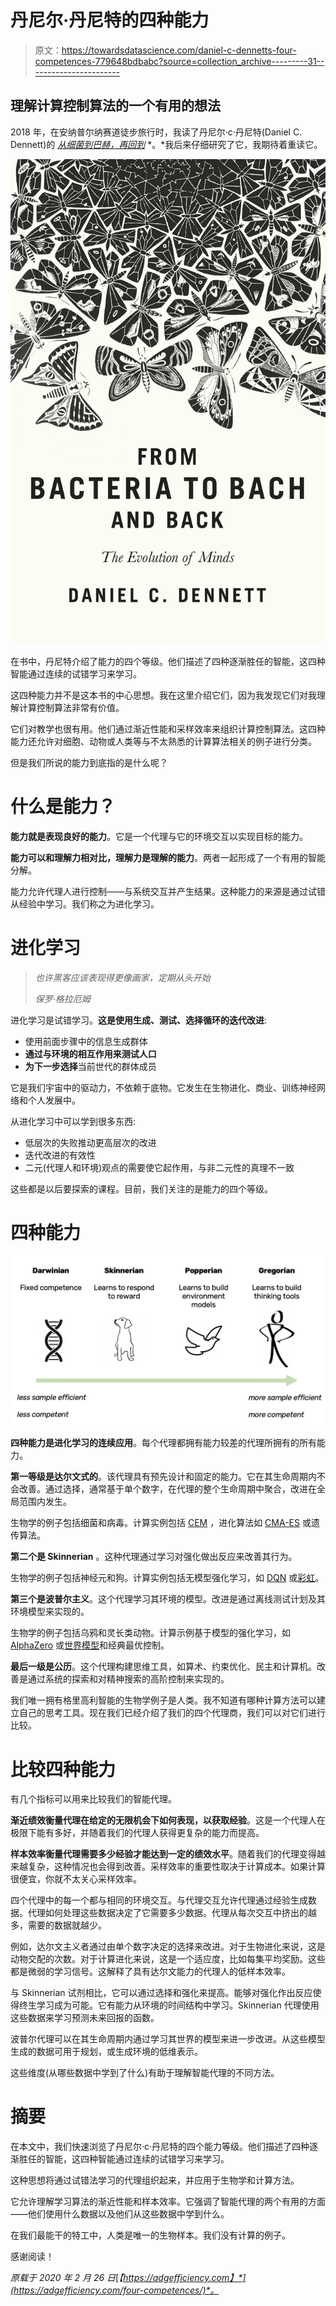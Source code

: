 # 丹尼尔·丹尼特的四种能力

> 原文：<https://towardsdatascience.com/daniel-c-dennetts-four-competences-779648bdbabc?source=collection_archive---------31----------------------->

## 理解计算控制算法的一个有用的想法

2018 年，在安纳普尔纳赛道徒步旅行时，我读了丹尼尔·c·丹尼特(Daniel C. Dennett)的 [*从细菌到巴赫，再回到*](https://en.wikipedia.org/wiki/From_Bacteria_to_Bach_and_Back) *。*我后来仔细研究了它，我期待着重读它。

![](img/d9d378012c22b31375db05977380e20d.png)

在书中，丹尼特介绍了能力的四个等级。他们描述了四种逐渐胜任的智能，这四种智能通过连续的试错学习来学习。

这四种能力并不是这本书的中心思想。我在这里介绍它们，因为我发现它们对我理解计算控制算法非常有价值。

它们对教学也很有用。他们通过渐近性能和采样效率来组织计算控制算法。这四种能力还允许对细胞、动物或人类等与不太熟悉的计算算法相关的例子进行分类。

但是我们所说的能力到底指的是什么呢？

# 什么是能力？

**能力就是表现良好的能力**。它是一个代理与它的环境交互以实现目标的能力。

**能力可以和理解力相对比，理解力是理解的能力**。两者一起形成了一个有用的智能分解。

能力允许代理人进行控制——与系统交互并产生结果。这种能力的来源是通过试错从经验中学习。我们称之为进化学习。

# 进化学习

> *也许黑客应该表现得更像画家，定期从头开始*
> 
> *保罗·格拉厄姆*

进化学习是试错学习。**这是使用生成、测试、选择循环的迭代改进**:

*   使用前面步骤中的信息生成群体
*   **通过与环境的相互作用来测试人口**
*   **为下一步选择**当前世代的群体成员

它是我们宇宙中的驱动力，不依赖于底物。它发生在生物进化、商业、训练神经网络和个人发展中。

从进化学习中可以学到很多东西:

*   低层次的失败推动更高层次的改进
*   迭代改进的有效性
*   二元(代理人和环境)观点的需要使它起作用，与非二元性的真理不一致

这些都是以后要探索的课程。目前，我们关注的是能力的四个等级。

# 四种能力

![](img/f3e8d4241ff591b2bb59a527780ec674.png)

**四种能力是进化学习的连续应用**。每个代理都拥有能力较差的代理所拥有的所有能力。

**第一等级是达尔文式的**。该代理具有预先设计和固定的能力。它在其生命周期内不会改善。通过选择，通常基于单个数字，在代理的整个生命周期中聚合，改进在全局范围内发生。

生物学的例子包括细菌和病毒。计算实例包括 [CEM](https://en.wikipedia.org/wiki/Cross-entropy_method) ，进化算法如 [CMA-ES](https://en.wikipedia.org/wiki/CMA-ES) 或遗传算法。

**第二个是 Skinnerian** 。这种代理通过学习对强化做出反应来改善其行为。

生物学的例子包括神经元和狗。计算实例包括无模型强化学习，如 [DQN](https://en.wikipedia.org/wiki/Q-learning#Deep_Q-learning) 或[彩虹](https://arxiv.org/abs/1710.02298)。

**第三个是波普尔主义**。这个代理学习其环境的模型。改进是通过离线测试计划及其环境模型来实现的。

生物学的例子包括乌鸦和灵长类动物。计算示例基于模型的强化学习，如 [AlphaZero](https://en.wikipedia.org/wiki/AlphaZero) 或[世界模型](https://worldmodels.github.io/)和经典最优控制。

**最后一级是公历**。这个代理构建思维工具，如算术、约束优化、民主和计算机。改善是通过系统的探索和对精神搜索的高阶控制来实现的。

我们唯一拥有格里高利智能的生物学例子是人类。我不知道有哪种计算方法可以建立自己的思考工具。现在我们已经介绍了我们的四个代理商，我们可以对它们进行比较。

# 比较四种能力

有几个指标可以用来比较我们的智能代理。

**渐近绩效衡量代理在给定的无限机会下如何表现，以获取经验**。这是一个代理人在极限下能有多好，并随着我们的代理人获得更复杂的能力而提高。

**样本效率衡量代理需要多少经验才能达到一定的绩效水平**。随着我们的代理变得越来越复杂，这种情况也会得到改善。采样效率的重要性取决于计算成本。如果计算很便宜，你就不太关心采样效率。

四个代理中的每一个都与相同的环境交互。与代理交互允许代理通过经验生成数据。代理如何处理这些数据决定了它需要多少数据。代理从每次交互中挤出的越多，需要的数据就越少。

例如，达尔文主义者通过由单个数字决定的选择来改进。对于生物进化来说，这是动物交配的次数。对于计算进化来说，这是一个适应度，比如每集平均奖励。这些都是微弱的学习信号。这解释了具有达尔文能力的代理人的低样本效率。

与 Skinnerian 试剂相比，它可以通过选择和强化来提高。能够对强化作出反应使得终生学习成为可能。它有能力从环境的时间结构中学习。Skinnerian 代理使用这些数据来学习预测未来回报的函数。

波普尔代理可以在其生命周期内通过学习其世界的模型来进一步改进。从这些模型生成的数据可用于规划，或生成环境的低维表示。

这些维度(从哪些数据中学到了什么)有助于理解智能代理的不同方法。

# 摘要

在本文中，我们快速浏览了丹尼尔·c·丹尼特的四个能力等级。他们描述了四种逐渐胜任的智能，这四种智能通过连续的试错学习来学习。

这种思想将通过试错法学习的代理组织起来，并应用于生物学和计算方法。

它允许理解学习算法的渐近性能和样本效率。它强调了智能代理的两个有用的方面——他们使用什么数据以及他们从这些数据中学到什么。

在我们最能干的特工中，人类是唯一的生物样本。我们没有计算的例子。

感谢阅读！

*原载于 2020 年 2 月 26 日*[*【https://adgefficiency.com】*](https://adgefficiency.com/four-competences/)*。*